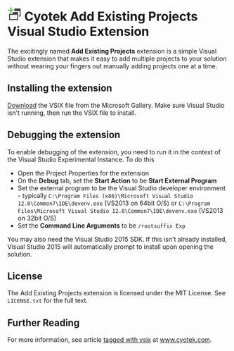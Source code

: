 ![icon-64](resources/icon-32.png) Cyotek Add Existing Projects Visual Studio Extension
====================================================

The excitingly named **Add Existing Projects** extension is a simple Visual Studio extension that makes it easy to add multiple projects to your solution without wearing your fingers out manually adding projects one at a time.

Installing the extension
-------------------------
[Download](https://visualstudiogallery.msdn.microsoft.com/dc3adb4b-3b94-4ca0-97fd-3c817bd14a77/) the VSIX file from the Microsoft Gallery. Make sure Visual Studio isn't running, then run the VSIX file to install.


Debugging the extension
-----------------------

To enable debugging of the extension, you need to run it in the context of the Visual Studio Experimental Instance. To do this

* Open the Project Properties for the extension
* On the **Debug** tab, set the **Start Action** to be **Start External Program**
* Set the external program to be the Visual Studio developer environment - typically `C:\Program Files (x86)\Microsoft Visual Studio 12.0\Common7\IDE\devenv.exe` (VS2013 on 64bit O/S) or `C:\Program Files\Microsoft Visual Studio 12.0\Common7\IDE\devenv.exe` (VS2013 on 32bit O/S) 
* Set the **Command Line Arguments** to be `/rootsuffix Exp`

You may also need the Visual Studio 2015 SDK. If this isn't already installed, Visual Studio 2015 will automatically prompt to install upon opening the solution.

License
-------


The Add Existing Projects extension is licensed under the MIT License. See `LICENSE.txt` for the full text. 

Further Reading
---------------

For more information, see article [tagged with vsix](http://www.cyotek.com/blog/tag/vsix) at www.cyotek.com.
